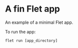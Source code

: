 # A fin Flet app

An example of a minimal Flet app.

To run the app:

```
flet run [app_directory]
```